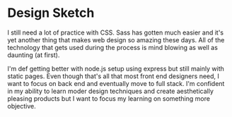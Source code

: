 # Design Sketch
I still need a lot of practice with CSS. Sass has gotten much easier and it's yet another thing that makes web design so amazing these days. All of the technology that gets used during the process is mind blowing as well as daunting (at first).

I'm def getting better with node.js setup using express but still mainly with static pages. Even though that's all that most front end designers need, I want to focus on back end and eventually move to full stack. I'm confident in my ability to learn moder design techniques and create aesthetically pleasing products but I want to focus my learning on something more objective.

 